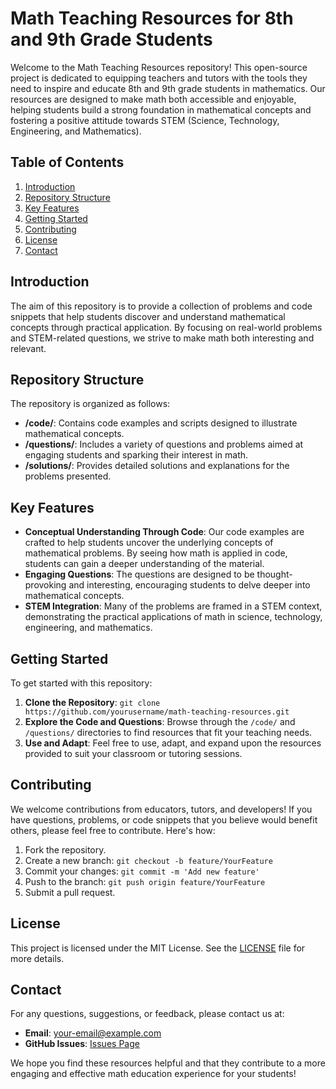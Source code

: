 # Math Teaching Resources for 8th and 9th Grade Students

Welcome to the Math Teaching Resources repository! This open-source project is dedicated to equipping teachers and tutors with the tools they need to inspire and educate 8th and 9th grade students in mathematics. Our resources are designed to make math both accessible and enjoyable, helping students build a strong foundation in mathematical concepts and fostering a positive attitude towards STEM (Science, Technology, Engineering, and Mathematics).

## Table of Contents
1. [Introduction](#introduction)
2. [Repository Structure](#repository-structure)
3. [Key Features](#key-features)
4. [Getting Started](#getting-started)
5. [Contributing](#contributing)
6. [License](#license)
7. [Contact](#contact)

## Introduction
The aim of this repository is to provide a collection of problems and code snippets that help students discover and understand mathematical concepts through practical application. By focusing on real-world problems and STEM-related questions, we strive to make math both interesting and relevant.

## Repository Structure
The repository is organized as follows:
- **/code/**: Contains code examples and scripts designed to illustrate mathematical concepts.
- **/questions/**: Includes a variety of questions and problems aimed at engaging students and sparking their interest in math.
- **/solutions/**: Provides detailed solutions and explanations for the problems presented.

## Key Features
- **Conceptual Understanding Through Code**: Our code examples are crafted to help students uncover the underlying concepts of mathematical problems. By seeing how math is applied in code, students can gain a deeper understanding of the material.
- **Engaging Questions**: The questions are designed to be thought-provoking and interesting, encouraging students to delve deeper into mathematical concepts.
- **STEM Integration**: Many of the problems are framed in a STEM context, demonstrating the practical applications of math in science, technology, engineering, and mathematics.

## Getting Started
To get started with this repository:
1. **Clone the Repository**: `git clone https://github.com/yourusername/math-teaching-resources.git`
2. **Explore the Code and Questions**: Browse through the `/code/` and `/questions/` directories to find resources that fit your teaching needs.
3. **Use and Adapt**: Feel free to use, adapt, and expand upon the resources provided to suit your classroom or tutoring sessions.

## Contributing
We welcome contributions from educators, tutors, and developers! If you have questions, problems, or code snippets that you believe would benefit others, please feel free to contribute. Here's how:
1. Fork the repository.
2. Create a new branch: `git checkout -b feature/YourFeature`
3. Commit your changes: `git commit -m 'Add new feature'`
4. Push to the branch: `git push origin feature/YourFeature`
5. Submit a pull request.

## License
This project is licensed under the MIT License. See the [LICENSE](LICENSE) file for more details.

## Contact
For any questions, suggestions, or feedback, please contact us at:
- **Email**: your-email@example.com
- **GitHub Issues**: [Issues Page](https://github.com/yourusername/math-teaching-resources/issues)

We hope you find these resources helpful and that they contribute to a more engaging and effective math education experience for your students!
